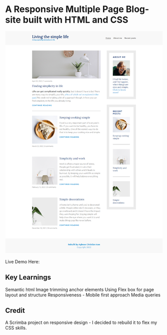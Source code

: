 # A Responsive Multiple Page Blog-site built with HTML and CSS
<img src="./img/desktop-view.png">


Live Demo Here:


## Key Learnings
Semantic html
Image trimming
anchor elements
Using Flex box for page layout and structure
Responsiveness - Mobile first approach
Media queries


## Credit
A Scrimba project on responsive design - I decided to rebuild it to flex my CSS skills.